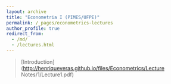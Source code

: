 ```yaml
---
layout: archive
title: "Econometria I (PIMES/UFPE)"
permalink: /_pages/econometrics-lectures
author_profile: true
redirect_from: 
  - /md/
  - /lectures.html
---
```


> [Introduction](http://henriqueveras.github.io/files/Econometrics/Lecture Notes/1/Lecture1.pdf)
